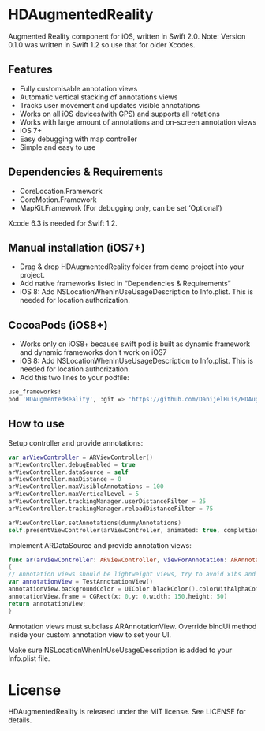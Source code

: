 # HDAugmentedReality

Augmented Reality component for iOS, written in Swift 2.0.
Note: Version 0.1.0 was written in Swift 1.2 so use that for older Xcodes.

## Features

- Fully customisable annotation views
- Automatic vertical stacking of annotations views
- Tracks user movement and updates visible annotations
- Works on all iOS devices(with GPS) and supports all rotations
- Works with large amount of annotations and on-screen annotation views
- iOS 7+
- Easy debugging with map controller
- Simple and easy to use

## Dependencies & Requirements

- CoreLocation.Framework
- CoreMotion.Framework
- MapKit.Framework (For debugging only, can be set ‘Optional’)

Xcode 6.3 is needed for Swift 1.2.

## Manual installation (iOS7+)

- Drag & drop HDAugmentedReality folder from demo project into your project.
- Add native frameworks listed in “Dependencies & Requirements”
- iOS 8: Add NSLocationWhenInUseUsageDescription to Info.plist. This is needed for location authorization.

## CocoaPods (iOS8+)

- Works only on iOS8+ because swift pod is built as dynamic framework and dynamic frameworks don't work on iOS7
- iOS 8: Add NSLocationWhenInUseUsageDescription to Info.plist. This is needed for location authorization.
- Add this two lines to your podfile: 
```bash
use_frameworks!
pod 'HDAugmentedReality', :git => 'https://github.com/DanijelHuis/HDAugmentedReality.git'
```

## How to use
Setup controller and provide annotations:
```swift
var arViewController = ARViewController()
arViewController.debugEnabled = true
arViewController.dataSource = self
arViewController.maxDistance = 0
arViewController.maxVisibleAnnotations = 100
arViewController.maxVerticalLevel = 5
arViewController.trackingManager.userDistanceFilter = 25
arViewController.trackingManager.reloadDistanceFilter = 75

arViewController.setAnnotations(dummyAnnotations)
self.presentViewController(arViewController, animated: true, completion: nil)
```
Implement ARDataSource and provide annotation views:
```swift
func ar(arViewController: ARViewController, viewForAnnotation: ARAnnotation) -> ARAnnotationView
{
// Annotation views should be lightweight views, try to avoid xibs and autolayout all together.
var annotationView = TestAnnotationView()
annotationView.backgroundColor = UIColor.blackColor().colorWithAlphaComponent(0.5)
annotationView.frame = CGRect(x: 0,y: 0,width: 150,height: 50)
return annotationView;
}
```
Annotation views must subclass ARAnnotationView. Override bindUi method inside your custom annotation view to set your UI.

Make sure NSLocationWhenInUseUsageDescription is added to your Info.plist file.

# License 

HDAugmentedReality is released under the MIT license. See LICENSE for details.